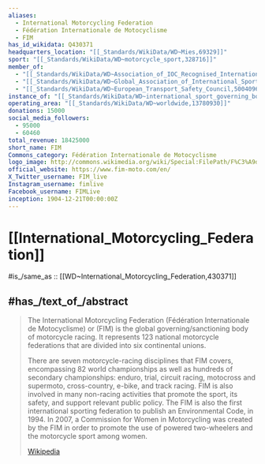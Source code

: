 ```yaml
---
aliases:
  - International Motorcycling Federation 
  - Fédération Internationale de Motocyclisme
  - FIM
has_id_wikidata: Q430371
headquarters_location: "[[_Standards/WikiData/WD~Mies,69329]]"
sport: "[[_Standards/WikiData/WD~motorcycle_sport,328716]]"
member_of:
  - "[[_Standards/WikiData/WD~Association_of_IOC_Recognised_International_Sports_Federations,744105]]"
  - "[[_Standards/WikiData/WD~Global_Association_of_International_Sports_Federations,1067053]]"
  - "[[_Standards/WikiData/WD~European_Transport_Safety_Council,50040960]]"
instance_of: "[[_Standards/WikiData/WD~international_sport_governing_body,11422536]]"
operating_area: "[[_Standards/WikiData/WD~worldwide,13780930]]"
donations: 15000
social_media_followers:
  - 95000
  - 60460
total_revenue: 18425000
short_name: FIM
Commons_category: Fédération Internationale de Motocyclisme
logo_image: http://commons.wikimedia.org/wiki/Special:FilePath/F%C3%A9d%C3%A9ration%20Internationale%20de%20Motocyclisme%20logo%20%282024%29.svg
official_website: https://www.fim-moto.com/en/
X_Twitter_username: FIM_live
Instagram_username: fimlive
Facebook_username: FIMLive
inception: 1904-12-21T00:00:00Z
---
```


# [[International_Motorcycling_Federation]] 

#is_/same_as :: [[WD~International_Motorcycling_Federation,430371]] 

## #has_/text_of_/abstract 

> The International Motorcycling Federation (Fédération Internationale de Motocyclisme) 
> or (FIM) is the global governing/sanctioning body of motorcycle racing. 
> It represents 123 national motorcycle federations that are divided into six continental unions.
>
> There are seven motorcycle-racing disciplines that FIM covers, 
> encompassing 82 world championships as well as hundreds of secondary championships: 
> enduro, trial, circuit racing, motocross and supermoto, cross-country, e-bike, and track racing. FIM is also involved in many non-racing activities that promote the sport, its safety, and support relevant public policy. The FIM is also the first international sporting federation to publish an Environmental Code, in 1994. In 2007, a Commission for Women in Motorcycling was created by the FIM in order to promote the use of powered two-wheelers and the motorcycle sport among women.
>
> [Wikipedia](https://en.wikipedia.org/wiki/F%C3%A9d%C3%A9ration%20Internationale%20de%20Motocyclisme) 

